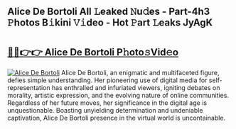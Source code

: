 ## Alice De Bortoli All 𝙻eaked 𝙽u𝚍es - Part-4h3 𝙿hotos B𝚒kini 𝚅𝚒deo - Hot 𝙿art 𝙻eaks JyAgK

# <h2><a href="http://ld58lg4.urlbe.top/?page=Alice+De+Bortoli">🔗🔗👉👉 Alice De Bortoli P𝚑oto𝚜Vid𝚎o</a></h2>

[![Alice De Bortoli](https://i.imgur.com/eBuTRDB.gif)](http://ld58lg4.urlbe.top/?page=Alice+De+Bortoli)
Alice De Bortoli, an enigmatic and multifaceted figure, defies simple understanding. Her pioneering use of digital media for self-representation has enthralled and infuriated viewers, igniting debates on morality, artistic expression, and the evolving nature of online communities. Regardless of her future moves, her significance in the digital age is unquestionable. Boasting unyielding determination and undeniable captivation, Alice De Bortoli presence in the virtual world is uncontainable.
